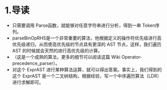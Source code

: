 # 1.导读
- 只需要调用 Parse函数，就能够对任意字符串进行分析，得到一串 Token序列。
- parseBinOpRHS是一个非常重要的算法，他根据定义的操作符优先级进行高优先级递归，从而使高优先级的节点具有更深的 AST 节点，这样，我们遍历 AST 的时候就会天然的进行高优先级的计算。
- （这是一个成熟的算法，更多的细节可以阅读这篇 Wiki Operator-precedence_parser）。
- 对这个 ExprAST 进行某种算法运算，就可以得出答案。事实上，我们得到的这个 ExprAST 是一个二叉树结构，根据经验，写一个中序遍历算法（LDR）进行求解即可。